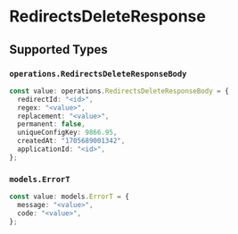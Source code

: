 # RedirectsDeleteResponse


## Supported Types

### `operations.RedirectsDeleteResponseBody`

```typescript
const value: operations.RedirectsDeleteResponseBody = {
  redirectId: "<id>",
  regex: "<value>",
  replacement: "<value>",
  permanent: false,
  uniqueConfigKey: 9866.95,
  createdAt: "1705689001342",
  applicationId: "<id>",
};
```

### `models.ErrorT`

```typescript
const value: models.ErrorT = {
  message: "<value>",
  code: "<value>",
};
```

